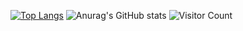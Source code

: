 [![Top Langs](https://github-readme-stats.vercel.app/api/top-langs/?username=DarkLineX&langs_count=8)](https://github.com/DarkLineX/github-readme-stats)
![Anurag's GitHub stats](https://github-readme-stats.vercel.app/api?username=DarkLineX&hide=issues&show_icons=true)
![Visitor Count](https://profile-counter.glitch.me/DarkLineX/count.svg)
